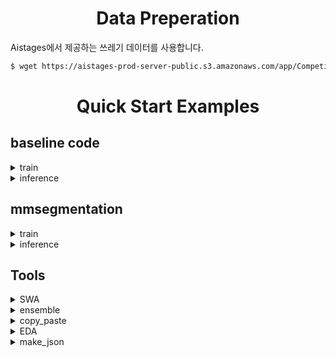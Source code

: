 # <div align='center'>Data Preperation<div>
Aistages에서 제공하는 쓰레기 데이터를 사용합니다.

```bash
$ wget https://aistages-prod-server-public.s3.amazonaws.com/app/Competitions/000078/data/data.zip
```

# <div align='center'>Quick Start Examples<div>

## <div align='left'> baseline code <div>
<details>
<summary> train </summary>

`configs/` 경로에 있는 `config.ini` 파일을 통해 hyper parameters 및 path 등을 수정합니다. 

`config.ini`를 바탕으로 train을 시작합니다.

```bash
$ python train.py --config_dir {config.ini path} 
```

or 

```bash
$ nohup python train.py --config_dir {config.ini path}&
```
</details>

<details>
<summary> inference </summary>

Train과 마찬가지로 `configs/` 경로에 있는 `config.ini` 파일을 통해 inference 를 수행합니다. 

```bash
$ python train.py --config_dir {config.ini path} --model_dir {model.pt path}
```
</details>



## <div align='left'> mmsegmentation <div>

<details>
<summary> train </summary>

- 경로: `/mmsegmentation`
1. 원하는 모델과 파라마티, 하이퍼 파라미터 config 세팅
2. `work_dir`을 지정, wandb project name, entity 설정
3. `config_dir` 지정후 코드 실행

```python
python tools/train.py [config_dir]
```
</details>

<details>
<summary> inference </summary>

- 경로: `/mmsegmentation`
1. `--config_dir` Inference할 config 선택
2. `--epoch` Inference할 저장되어있는 pth파일 선택

```python
python tools/inference.py --config_dir[config_dir] --epoch [epoch.pth_dir]
```
</details>



## <div align='left'> Tools <div>

<details>
<summary> SWA </summary>

SWA는 한 모델의 연속된 epoch or iteration 을 저장해 parameter의 가중치를 더한 후 평균 값을 도출 

`SWA/` 디렉토리에 SWA를 원하는 pth 파일 넣어서 `swa.py` 실행시 현 경로에 `swa.pth` 저장

```bash
$ python tools/swa.py
```
</details>

<details>

<summary> ensemble </summary>

- 경로 : `/mmsegmentation/tools`
    
    `--model_dir` : csv파일이 들어있는 경로
    
    `--save_dir` : 앙상블한 결과 저장 경로
    
    `--weight`  : 각 모델의 weight
    
```python
python tools/ensemble.py --model_dir [model_dir : str] --save_dir [save_dir : str] --weight [weight : list]
```  
</details>

<details>
<summary> copy_paste  </summary>

- 경로 : `/mmsegmentation/tools`

```python
python tools/ensemble.py 
```  
</details>

<details>
<summary> EDA </summary>

- 경로 : `/mmsegmentation/tools`
- `.ipynb` 파일
</details>

<details>
<summary> make_json </summary>

- 경로 : `/mmsegmentation/tools`

    `--original_json` : category를 추출할 json 파일 경로
    
    `--extract_json` : 추출된 데이터를 저장할 json 파일 경로
    
    `--category_num`  : 카테고리 인덱스
 
```python
python tools/make_json.py --original_json {json file} --extract_json {extracted json file} --category_num {num of category}
```  
</details>
